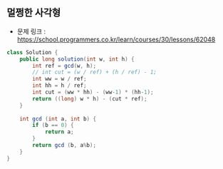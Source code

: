## 멀쩡한 사각형
* 문제 링크 : https://school.programmers.co.kr/learn/courses/30/lessons/62048
```java
class Solution {
    public long solution(int w, int h) {
        int ref = gcd(w, h);
        // int cut = (w / ref) + (h / ref) - 1;
        int ww = w / ref;
        int hh = h / ref;
        int cut = (ww * hh) - (ww-1) * (hh-1);
        return ((long) w * h) - (cut * ref);
    }
    
    int gcd (int a, int b) {
        if (b == 0) {
            return a;
        }
        return gcd (b, a%b);
    }
}

```
